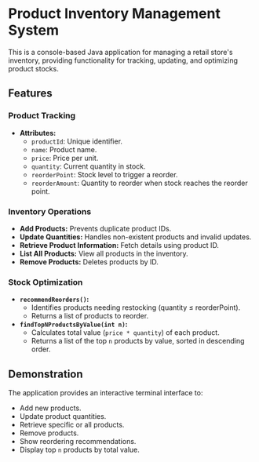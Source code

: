 # Product Inventory Management System

This is a console-based Java application for managing a retail store's inventory, providing functionality for tracking, updating, and optimizing product stocks.

## Features

### Product Tracking
- **Attributes:**
  - `productId`: Unique identifier.
  - `name`: Product name.
  - `price`: Price per unit.
  - `quantity`: Current quantity in stock.
  - `reorderPoint`: Stock level to trigger a reorder.
  - `reorderAmount`: Quantity to reorder when stock reaches the reorder point.

### Inventory Operations
- **Add Products:** Prevents duplicate product IDs.
- **Update Quantities:** Handles non-existent products and invalid updates.
- **Retrieve Product Information:** Fetch details using product ID.
- **List All Products:** View all products in the inventory.
- **Remove Products:** Deletes products by ID.

### Stock Optimization
- **`recommendReorders()`:**
  - Identifies products needing restocking (quantity ≤ reorderPoint).
  - Returns a list of products to reorder.
- **`findTopNProductsByValue(int n)`:**
  - Calculates total value (`price * quantity`) of each product.
  - Returns a list of the top `n` products by value, sorted in descending order.


## Demonstration
The application provides an interactive terminal interface to:
- Add new products.
- Update product quantities.
- Retrieve specific or all products.
- Remove products.
- Show reordering recommendations.
- Display top `n` products by total value.
